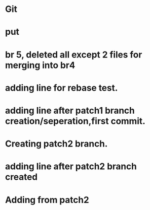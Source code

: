 # Git
# put
# br 5, deleted all except 2 files for merging into br4
# adding line for rebase test.
# adding line after patch1 branch creation/seperation,first commit.
# Creating patch2 branch.
# adding line after patch2 branch created
# Adding from patch2
